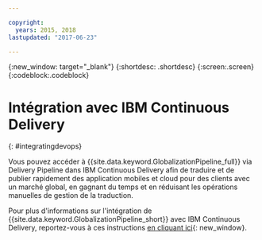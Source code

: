 ```yaml
---

copyright:
  years: 2015, 2018
lastupdated: "2017-06-23"

---
```


{:new_window: target="_blank"}
{:shortdesc: .shortdesc}
{:screen:.screen}
{:codeblock:.codeblock}

# Intégration avec IBM Continuous Delivery
{: #integratingdevops}


Vous pouvez accéder à {{site.data.keyword.GlobalizationPipeline_full}} via Delivery Pipeline dans IBM Continuous Delivery afin de traduire et de publier rapidement des application mobiles et cloud pour des clients avec un marché global, en gagnant du temps et en réduisant les opérations manuelles de gestion de la traduction. 

Pour plus d'informations sur l'intégration de {{site.data.keyword.GlobalizationPipeline_short}} avec IBM Continuous Delivery, reportez-vous à ces instructions [en cliquant ici](https://www.ibm.com/blogs/bluemix/2017/06/integrating-globalization-pipeline-devops/){: new_window}.
